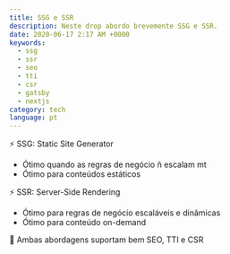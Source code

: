 ```yaml
---
title: SSG e SSR
description: Neste drop abordo brevemente SSG e SSR.
date: 2020-06-17 2:17 AM +0000
keywords:
  - ssg
  - ssr
  - seo
  - tti
  - csr
  - gatsby
  - nextjs
category: tech
language: pt
---
```


⚡️ SSG: Static Site Generator

- Ótimo quando as regras de negócio ñ escalam mt
- Ótimo para conteúdos estáticos

⚡️ SSR: Server-Side Rendering

- Ótimo para regras de negócio escaláveis e dinâmicas
- Ótimo para conteúdo on-demand

🌸 Ambas abordagens suportam bem SEO, TTI e CSR

